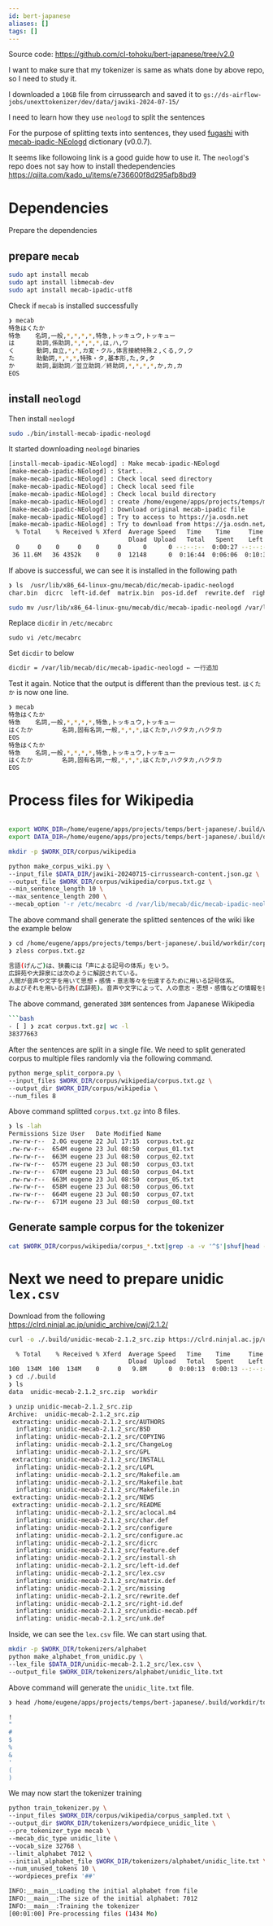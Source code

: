 ```yaml
---
id: bert-japanese
aliases: []
tags: []
---
```



Source code: https://github.com/cl-tohoku/bert-japanese/tree/v2.0

I want to make sure that my tokenizer is same as whats done by above repo, so I need to study it.

I downloaded a `10GB` file from cirrussearch and saved it to `gs://ds-airflow-jobs/unexttokenizer/dev/data/jawiki-2024-07-15/`

I need to learn how they use `neologd` to split the sentences

For the purpose of splitting texts into sentences, they used [fugashi](https://github.com/polm/fugashi) with [mecab-ipadic-NEologd](https://github.com/neologd/mecab-ipadic-neologd) dictionary (v0.0.7).

It seems like followoing link is a good guide how to use it. The `neologd`'s repo does not say how to install thedependencies
https://qiita.com/kado_u/items/e736600f8d295afb8bd9

# Dependencies

Prepare the dependencies

## prepare `mecab`


```bash
sudo apt install mecab
sudo apt install libmecab-dev
sudo apt install mecab-ipadic-utf8
```

Check if `mecab` is installed successfully

```bash
❯ mecab
特急はくたか
特急    名詞,一般,*,*,*,*,特急,トッキュウ,トッキュー
は      助詞,係助詞,*,*,*,*,は,ハ,ワ
く      動詞,自立,*,*,カ変・クル,体言接続特殊２,くる,ク,ク
た      助動詞,*,*,*,特殊・タ,基本形,た,タ,タ
か      助詞,副助詞／並立助詞／終助詞,*,*,*,*,か,カ,カ
EOS
```
## install `neologd`

Then install `neologd`

```bash
sudo ./bin/install-mecab-ipadic-neologd
```
It started downloading `neologd` binaries

```bash
[install-mecab-ipadic-NEologd] : Make mecab-ipadic-NEologd
[make-mecab-ipadic-NEologd] : Start..
[make-mecab-ipadic-NEologd] : Check local seed directory
[make-mecab-ipadic-NEologd] : Check local seed file
[make-mecab-ipadic-NEologd] : Check local build directory
[make-mecab-ipadic-NEologd] : create /home/eugene/apps/projects/temps/mecab-ipadic-neologd/libexec/../build
[make-mecab-ipadic-NEologd] : Download original mecab-ipadic file
[make-mecab-ipadic-NEologd] : Try to access to https://ja.osdn.net
[make-mecab-ipadic-NEologd] : Try to download from https://ja.osdn.net/frs/g_redir.php?m=kent&f=mecab%2Fmecab-ipadic%2F2.7.0-20070801%2Fmecab-ipadic-2.7.0-20070801.tar.gz
  % Total    % Received % Xferd  Average Speed   Time    Time     Time  Current
                                 Dload  Upload   Total   Spent    Left  Speed
  0     0    0     0    0     0      0      0 --:--:--  0:00:27 --:--:--     0
 36 11.6M   36 4352k    0     0  12148      0  0:16:44  0:06:06  0:10:38  9479
```

If above is successful, we can see it is installed in the following path

```bash
❯ ls  /usr/lib/x86_64-linux-gnu/mecab/dic/mecab-ipadic-neologd
char.bin  dicrc  left-id.def  matrix.bin  pos-id.def  rewrite.def  right-id.def  sys.dic  unk.dic
```

```bash
sudo mv /usr/lib/x86_64-linux-gnu/mecab/dic/mecab-ipadic-neologd /var/lib/mecab/dic
```
Replace `dicdir` in `/etc/mecabrc`

`sudo vi /etc/mecabrc`

Set `dicdir` to below
```bash
dicdir = /var/lib/mecab/dic/mecab-ipadic-neologd ⇐ 一行追加
```

Test it again. Notice that the output is different than the previous test. `はくたか` is now one line.

```bash
❯ mecab
特急はくたか
特急    名詞,一般,*,*,*,*,特急,トッキュウ,トッキュー
はくたか        名詞,固有名詞,一般,*,*,*,はくたか,ハクタカ,ハクタカ
EOS
特急はくたか
特急    名詞,一般,*,*,*,*,特急,トッキュウ,トッキュー
はくたか        名詞,固有名詞,一般,*,*,*,はくたか,ハクタカ,ハクタカ
EOS
```

# Process files for Wikipedia
```bash

export WORK_DIR=/home/eugene/apps/projects/temps/bert-japanese/.build/workdir
export DATA_DIR=/home/eugene/apps/projects/temps/bert-japanese/.build/data

mkdir -p $WORK_DIR/corpus/wikipedia

python make_corpus_wiki.py \
--input_file $DATA_DIR/jawiki-20240715-cirrussearch-content.json.gz \
--output_file $WORK_DIR/corpus/wikipedia/corpus.txt.gz \
--min_sentence_length 10 \
--max_sentence_length 200 \
--mecab_option '-r /etc/mecabrc -d /var/lib/mecab/dic/mecab-ipadic-neologd'

```

The above command shall generate the splitted sentences of the wiki like the example below

```bash
❯ cd /home/eugene/apps/projects/temps/bert-japanese/.build/workdir/corpus/wikipedia/
❯ zless corpus.txt.gz

言語(げんご)は、狭義には「声による記号の体系」をいう。
広辞苑や大辞泉には次のように解説されている。
人間が音声や文字を用いて思想・感情・意志等々を伝達するために用いる記号体系。
およびそれを用いる行為(広辞苑)。音声や文字によって、人の意志・思想・感情などの情報を表現したり伝達する、あるいは他者のそれを受け入れ、理解するための約束・規則。
```
The above command, generated `38M` sentences from Japanese Wikipedia
```bash
```bash
- [ ] ❯ zcat corpus.txt.gz| wc -l
38377663
```

After the sentences are split in a single file. We need to split generated corpus to multiple files randomly via the following command.

```bash
python merge_split_corpora.py \
--input_files $WORK_DIR/corpus/wikipedia/corpus.txt.gz \
--output_dir $WORK_DIR/corpus/wikipedia \
--num_files 8
```

Above command splitted `corpus.txt.gz` into 8 files.

```bash
❯ ls -lah
Permissions Size User   Date Modified Name
.rw-rw-r--  2.0G eugene 22 Jul 17:15  corpus.txt.gz
.rw-rw-r--  654M eugene 23 Jul 08:50  corpus_01.txt
.rw-rw-r--  663M eugene 23 Jul 08:50  corpus_02.txt
.rw-rw-r--  657M eugene 23 Jul 08:50  corpus_03.txt
.rw-rw-r--  670M eugene 23 Jul 08:50  corpus_04.txt
.rw-rw-r--  663M eugene 23 Jul 08:50  corpus_05.txt
.rw-rw-r--  658M eugene 23 Jul 08:50  corpus_06.txt
.rw-rw-r--  664M eugene 23 Jul 08:50  corpus_07.txt
.rw-rw-r--  671M eugene 23 Jul 08:50  corpus_08.txt
```
## Generate sample corpus for the tokenizer

```bash
cat $WORK_DIR/corpus/wikipedia/corpus_*.txt|grep -a -v '^$'|shuf|head -n 10000000 > $WORK_DIR/corpus/wikipedia/corpus_sampled.txt
```
# Next we need to prepare unidic `lex.csv`

Download from the following 
https://clrd.ninjal.ac.jp/unidic_archive/cwj/2.1.2/

```bash
curl -o ./.build/unidic-mecab-2.1.2_src.zip https://clrd.ninjal.ac.jp/unidic_archive/cwj/2.1.2/unidic-mecab-2.1.2_src.zip

  % Total    % Received % Xferd  Average Speed   Time    Time     Time  Current
                                 Dload  Upload   Total   Spent    Left  Speed
100  134M  100  134M    0     0   9.8M      0  0:00:13  0:00:13 --:--:-- 9325k
❯ cd ./.build
❯ ls
data  unidic-mecab-2.1.2_src.zip  workdir

❯ unzip unidic-mecab-2.1.2_src.zip
Archive:  unidic-mecab-2.1.2_src.zip
 extracting: unidic-mecab-2.1.2_src/AUTHORS
  inflating: unidic-mecab-2.1.2_src/BSD
  inflating: unidic-mecab-2.1.2_src/COPYING
  inflating: unidic-mecab-2.1.2_src/ChangeLog
  inflating: unidic-mecab-2.1.2_src/GPL
 extracting: unidic-mecab-2.1.2_src/INSTALL
  inflating: unidic-mecab-2.1.2_src/LGPL
  inflating: unidic-mecab-2.1.2_src/Makefile.am
  inflating: unidic-mecab-2.1.2_src/Makefile.bat
  inflating: unidic-mecab-2.1.2_src/Makefile.in
 extracting: unidic-mecab-2.1.2_src/NEWS
 extracting: unidic-mecab-2.1.2_src/README
  inflating: unidic-mecab-2.1.2_src/aclocal.m4
  inflating: unidic-mecab-2.1.2_src/char.def
  inflating: unidic-mecab-2.1.2_src/configure
  inflating: unidic-mecab-2.1.2_src/configure.ac
  inflating: unidic-mecab-2.1.2_src/dicrc
  inflating: unidic-mecab-2.1.2_src/feature.def
  inflating: unidic-mecab-2.1.2_src/install-sh
  inflating: unidic-mecab-2.1.2_src/left-id.def
  inflating: unidic-mecab-2.1.2_src/lex.csv
  inflating: unidic-mecab-2.1.2_src/matrix.def
  inflating: unidic-mecab-2.1.2_src/missing
  inflating: unidic-mecab-2.1.2_src/rewrite.def
  inflating: unidic-mecab-2.1.2_src/right-id.def
  inflating: unidic-mecab-2.1.2_src/unidic-mecab.pdf
  inflating: unidic-mecab-2.1.2_src/unk.def
```

Inside, we can see the `lex.csv` file. We can start using that.

```bash
mkdir -p $WORK_DIR/tokenizers/alphabet
python make_alphabet_from_unidic.py \
--lex_file $DATA_DIR/unidic-mecab-2.1.2_src/lex.csv \
--output_file $WORK_DIR/tokenizers/alphabet/unidic_lite.txt
```
Above command will generate the `unidic_lite.txt` file.

```bash
❯ head /home/eugene/apps/projects/temps/bert-japanese/.build/workdir/tokenizers/alphabet/unidic_lite.txt

!
"
#
$
%
&
'
(
)
```

We may now start the tokenizer training

```bash
python train_tokenizer.py \
--input_files $WORK_DIR/corpus/wikipedia/corpus_sampled.txt \
--output_dir $WORK_DIR/tokenizers/wordpiece_unidic_lite \
--pre_tokenizer_type mecab \
--mecab_dic_type unidic_lite \
--vocab_size 32768 \
--limit_alphabet 7012 \
--initial_alphabet_file $WORK_DIR/tokenizers/alphabet/unidic_lite.txt \
--num_unused_tokens 10 \
--wordpieces_prefix '##'

INFO:__main__:Loading the initial alphabet from file
INFO:__main__:The size of the initial alphabet: 7012
INFO:__main__:Training the tokenizer
[00:01:00] Pre-processing files (1434 Mo)
```

